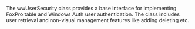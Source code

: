 ﻿The wwUserSecurity class provides a base interface for implementing FoxPro table and Windows Auth user authentication. The class includes user retrieval and non-visual management features like adding deleting etc.